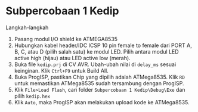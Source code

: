 # Subpercobaan 1 Kedip
Langkah-langkah
1. Pasang modul I/O shield ke ATMEGA8535
2. Hubungkan kabel header/IDC ICSP 10 pin female to female dari PORT A, B, C, atau D (pilih salah satu) ke modul LED. Pilih antara modul LED active high (hijau) atau LED active low (merah).
3. Buka file ```kedip.prj``` di CV AVR. Ubah-ubah nilai di ```delay_ms``` sesuai keinginan. Klik ```Ctrl+F9``` untuk Build All.
4. Buka ProgISP, pastikan Chip yang dipilih adalah ATMega8535. Klik ```RD``` untuk memastikan ATMega8535 sudah tersambung dengan ProgISP.
5. Klik ```File>Load Flash```, cari folder ```Subpercobaan 1 Kedip\Debug\Exe``` dan pilih ```kedip.hex```
6. Klik ```Auto```, maka ProgISP akan melakukan upload kode ke ATMega8535.
